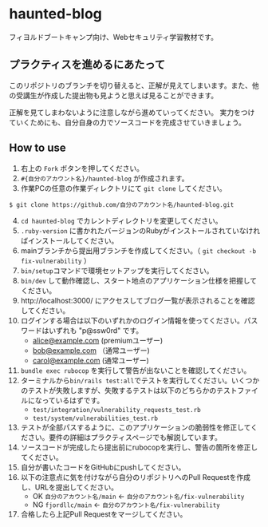 # haunted-blog

フィヨルドブートキャンプ向け、Webセキュリティ学習教材です。

## プラクティスを進めるにあたって

このリポジトリのブランチを切り替えると、正解が見えてしまいます。また、他の受講生が作成した提出物も見ようと思えば見ることができます。

正解を見てしまわないように注意しながら進めていってください。 実力をつけていくためにも、自分自身の力でソースコードを完成させていきましょう。

## How to use

1. 右上の `Fork` ボタンを押してください。
2. `#{自分のアカウント名}/haunted-blog` が作成されます。
3. 作業PCの任意の作業ディレクトリにて `git clone` してください。

```
$ git clone https://github.com/自分のアカウント名/haunted-blog.git
```

4. `cd haunted-blog` でカレントディレクトリを変更してください。
5. `.ruby-version` に書かれたバージョンのRubyがインストールされていなければインストールしてください。
6. mainブランチから提出用ブランチを作成してください。（ `git checkout -b fix-vulnerability` ）
7. `bin/setup`コマンドで環境セットアップを実行してください。
8. `bin/dev` して動作確認し、スタート地点のアプリケーション仕様を把握してください。
9. http://localhost:3000/ にアクセスしてブログ一覧が表示されることを確認してください。
10. ログインする場合は以下のいずれかのログイン情報を使ってください。パスワードはいずれも "p@ssw0rd" です。
    - alice@example.com (premiumユーザー)
    - bob@example.com （通常ユーザー)
    - carol@example.com (通常ユーザー)
11. `bundle exec rubocop` を実行して警告が出ないことを確認してください。
12. ターミナルから`bin/rails test:all`でテストを実行してください。いくつかのテストが失敗しますが、失敗するテストは以下のどちらかのテストファイルになっているはずです。
    - `test/integration/vulnerability_requests_test.rb`
    - `test/system/vulnerabilities_test.rb`
13. テストが全部パスするように、このアプリケーションの脆弱性を修正してください。要件の詳細はプラクティスページでも解説しています。
14. ソースコードが完成したら提出前にrubocopを実行し、警告の箇所を修正してください。
15. 自分が書いたコードをGitHubにpushしてください。
16. 以下の注意点に気を付けながら自分のリポジトリへのPull Requestを作成し、URLを提出してください。
    - OK `自分のアカウント名/main` ← `自分のアカウント名/fix-vulnerability`
    - NG `fjordllc/main` ← `自分のアカウント名/fix-vulnerability`
17. 合格したら上記Pull Requestをマージしてください。
